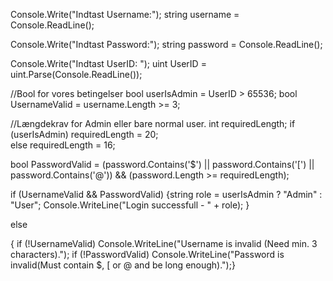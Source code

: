 

Console.Write("Indtast Username:");
string username = Console.ReadLine();

Console.Write("Indtast Password:");
string password = Console.ReadLine();

Console.Write("Indtast UserID: ");
uint UserID = uint.Parse(Console.ReadLine());

//Bool for vores betingelser
bool userIsAdmin = UserID > 65536;
bool UsernameValid = username.Length >= 3;

//Længdekrav for Admin eller bare normal user.
int requiredLength;
if (userIsAdmin)
    requiredLength = 20;  
else
    requiredLength = 16; 

bool PasswordValid =
    (password.Contains('$') || password.Contains('[') || password.Contains('@')) &&
    (password.Length >= requiredLength);

if (UsernameValid && PasswordValid)
{string role = userIsAdmin ? "Admin" : "User"; Console.WriteLine("Login successfull - " + role); }

else

{ 
    if (!UsernameValid) Console.WriteLine("Username is invalid (Need min. 3 characters).");
    if (!PasswordValid) Console.WriteLine("Password is invalid(Must contain $, [ or @ and be long enough).");}
